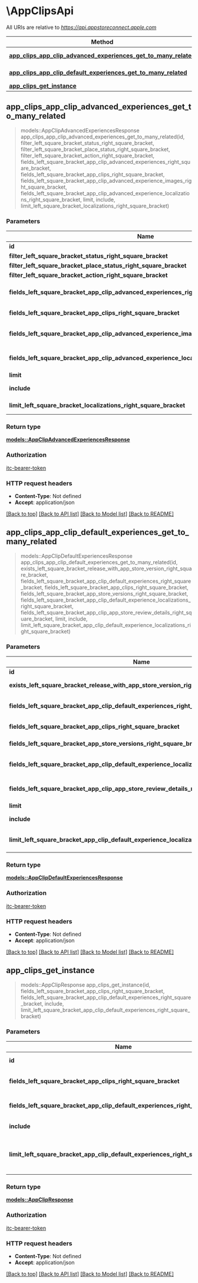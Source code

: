 # \AppClipsApi

All URIs are relative to *https://api.appstoreconnect.apple.com*

Method | HTTP request | Description
------------- | ------------- | -------------
[**app_clips_app_clip_advanced_experiences_get_to_many_related**](AppClipsApi.md#app_clips_app_clip_advanced_experiences_get_to_many_related) | **GET** /v1/appClips/{id}/appClipAdvancedExperiences | 
[**app_clips_app_clip_default_experiences_get_to_many_related**](AppClipsApi.md#app_clips_app_clip_default_experiences_get_to_many_related) | **GET** /v1/appClips/{id}/appClipDefaultExperiences | 
[**app_clips_get_instance**](AppClipsApi.md#app_clips_get_instance) | **GET** /v1/appClips/{id} | 



## app_clips_app_clip_advanced_experiences_get_to_many_related

> models::AppClipAdvancedExperiencesResponse app_clips_app_clip_advanced_experiences_get_to_many_related(id, filter_left_square_bracket_status_right_square_bracket, filter_left_square_bracket_place_status_right_square_bracket, filter_left_square_bracket_action_right_square_bracket, fields_left_square_bracket_app_clip_advanced_experiences_right_square_bracket, fields_left_square_bracket_app_clips_right_square_bracket, fields_left_square_bracket_app_clip_advanced_experience_images_right_square_bracket, fields_left_square_bracket_app_clip_advanced_experience_localizations_right_square_bracket, limit, include, limit_left_square_bracket_localizations_right_square_bracket)


### Parameters


Name | Type | Description  | Required | Notes
------------- | ------------- | ------------- | ------------- | -------------
**id** | **String** | the id of the requested resource | [required] |
**filter_left_square_bracket_status_right_square_bracket** | Option<[**Vec<String>**](String.md)> | filter by attribute 'status' |  |
**filter_left_square_bracket_place_status_right_square_bracket** | Option<[**Vec<String>**](String.md)> | filter by attribute 'placeStatus' |  |
**filter_left_square_bracket_action_right_square_bracket** | Option<[**Vec<String>**](String.md)> | filter by attribute 'action' |  |
**fields_left_square_bracket_app_clip_advanced_experiences_right_square_bracket** | Option<[**Vec<String>**](String.md)> | the fields to include for returned resources of type appClipAdvancedExperiences |  |
**fields_left_square_bracket_app_clips_right_square_bracket** | Option<[**Vec<String>**](String.md)> | the fields to include for returned resources of type appClips |  |
**fields_left_square_bracket_app_clip_advanced_experience_images_right_square_bracket** | Option<[**Vec<String>**](String.md)> | the fields to include for returned resources of type appClipAdvancedExperienceImages |  |
**fields_left_square_bracket_app_clip_advanced_experience_localizations_right_square_bracket** | Option<[**Vec<String>**](String.md)> | the fields to include for returned resources of type appClipAdvancedExperienceLocalizations |  |
**limit** | Option<**i32**> | maximum resources per page |  |
**include** | Option<[**Vec<String>**](String.md)> | comma-separated list of relationships to include |  |
**limit_left_square_bracket_localizations_right_square_bracket** | Option<**i32**> | maximum number of related localizations returned (when they are included) |  |

### Return type

[**models::AppClipAdvancedExperiencesResponse**](AppClipAdvancedExperiencesResponse.md)

### Authorization

[itc-bearer-token](../README.md#itc-bearer-token)

### HTTP request headers

- **Content-Type**: Not defined
- **Accept**: application/json

[[Back to top]](#) [[Back to API list]](../README.md#documentation-for-api-endpoints) [[Back to Model list]](../README.md#documentation-for-models) [[Back to README]](../README.md)


## app_clips_app_clip_default_experiences_get_to_many_related

> models::AppClipDefaultExperiencesResponse app_clips_app_clip_default_experiences_get_to_many_related(id, exists_left_square_bracket_release_with_app_store_version_right_square_bracket, fields_left_square_bracket_app_clip_default_experiences_right_square_bracket, fields_left_square_bracket_app_clips_right_square_bracket, fields_left_square_bracket_app_store_versions_right_square_bracket, fields_left_square_bracket_app_clip_default_experience_localizations_right_square_bracket, fields_left_square_bracket_app_clip_app_store_review_details_right_square_bracket, limit, include, limit_left_square_bracket_app_clip_default_experience_localizations_right_square_bracket)


### Parameters


Name | Type | Description  | Required | Notes
------------- | ------------- | ------------- | ------------- | -------------
**id** | **String** | the id of the requested resource | [required] |
**exists_left_square_bracket_release_with_app_store_version_right_square_bracket** | Option<**bool**> | filter by existence or non-existence of related 'releaseWithAppStoreVersion' |  |
**fields_left_square_bracket_app_clip_default_experiences_right_square_bracket** | Option<[**Vec<String>**](String.md)> | the fields to include for returned resources of type appClipDefaultExperiences |  |
**fields_left_square_bracket_app_clips_right_square_bracket** | Option<[**Vec<String>**](String.md)> | the fields to include for returned resources of type appClips |  |
**fields_left_square_bracket_app_store_versions_right_square_bracket** | Option<[**Vec<String>**](String.md)> | the fields to include for returned resources of type appStoreVersions |  |
**fields_left_square_bracket_app_clip_default_experience_localizations_right_square_bracket** | Option<[**Vec<String>**](String.md)> | the fields to include for returned resources of type appClipDefaultExperienceLocalizations |  |
**fields_left_square_bracket_app_clip_app_store_review_details_right_square_bracket** | Option<[**Vec<String>**](String.md)> | the fields to include for returned resources of type appClipAppStoreReviewDetails |  |
**limit** | Option<**i32**> | maximum resources per page |  |
**include** | Option<[**Vec<String>**](String.md)> | comma-separated list of relationships to include |  |
**limit_left_square_bracket_app_clip_default_experience_localizations_right_square_bracket** | Option<**i32**> | maximum number of related appClipDefaultExperienceLocalizations returned (when they are included) |  |

### Return type

[**models::AppClipDefaultExperiencesResponse**](AppClipDefaultExperiencesResponse.md)

### Authorization

[itc-bearer-token](../README.md#itc-bearer-token)

### HTTP request headers

- **Content-Type**: Not defined
- **Accept**: application/json

[[Back to top]](#) [[Back to API list]](../README.md#documentation-for-api-endpoints) [[Back to Model list]](../README.md#documentation-for-models) [[Back to README]](../README.md)


## app_clips_get_instance

> models::AppClipResponse app_clips_get_instance(id, fields_left_square_bracket_app_clips_right_square_bracket, fields_left_square_bracket_app_clip_default_experiences_right_square_bracket, include, limit_left_square_bracket_app_clip_default_experiences_right_square_bracket)


### Parameters


Name | Type | Description  | Required | Notes
------------- | ------------- | ------------- | ------------- | -------------
**id** | **String** | the id of the requested resource | [required] |
**fields_left_square_bracket_app_clips_right_square_bracket** | Option<[**Vec<String>**](String.md)> | the fields to include for returned resources of type appClips |  |
**fields_left_square_bracket_app_clip_default_experiences_right_square_bracket** | Option<[**Vec<String>**](String.md)> | the fields to include for returned resources of type appClipDefaultExperiences |  |
**include** | Option<[**Vec<String>**](String.md)> | comma-separated list of relationships to include |  |
**limit_left_square_bracket_app_clip_default_experiences_right_square_bracket** | Option<**i32**> | maximum number of related appClipDefaultExperiences returned (when they are included) |  |

### Return type

[**models::AppClipResponse**](AppClipResponse.md)

### Authorization

[itc-bearer-token](../README.md#itc-bearer-token)

### HTTP request headers

- **Content-Type**: Not defined
- **Accept**: application/json

[[Back to top]](#) [[Back to API list]](../README.md#documentation-for-api-endpoints) [[Back to Model list]](../README.md#documentation-for-models) [[Back to README]](../README.md)


